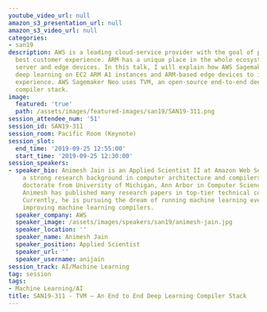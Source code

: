 ```yaml
---
youtube_video_url: null
amazon_s3_presentation_url: null
amazon_s3_video_url: null
categories:
- san19
description: AWS is a leading cloud-service provider with the goal of providing the
  best customer experience. ARM has a unique place in the whole ecosystem – both at
  server and edge devices. In this talk, I will explain how AWS Sagemaker Neo accelerates
  deep learning on EC2 ARM A1 instances and ARM-based edge devices to improve customer
  experience. AWS Sagemaker Neo uses TVM, an open-source end-to-end deep learning
  compiler stack.
image:
  featured: 'true'
  path: /assets/images/featured-images/san19/SAN19-311.png
session_attendee_num: '51'
session_id: SAN19-311
session_room: Pacific Room (Keynote)
session_slot:
  end_time: '2019-09-25 12:55:00'
  start_time: '2019-09-25 12:30:00'
session_speakers:
- speaker_bio: Animesh Jain is an Applied Scientist II at Amazon Web Services with
    a strong research background in computer architecture and compilers. He has a
    doctorate from University of Michigan, Ann Arbor in Computer Science and Engineering.
    Animesh has published many research papers in top-tier technical conferences.
    Currently, he is pursuing the dream of running machine learning everywhere by
    improving machine learning compilers.
  speaker_company: AWS
  speaker_image: /assets/images/speakers/san19/animesh-jain.jpg
  speaker_location: ''
  speaker_name: Animesh Jain
  speaker_position: Applied Scientist
  speaker_url: ''
  speaker_username: anijain
session_track: AI/Machine Learning
tag: session
tags:
- Machine Learning/AI
title: SAN19-311 - TVM – An End to End Deep Learning Compiler Stack
---
```

